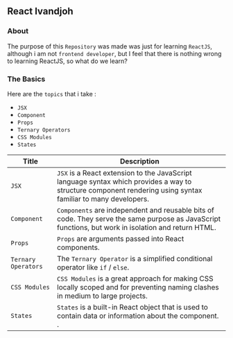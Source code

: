 ## React Ivandjoh

### About
The purpose of this `Repository` was made was just for learning `ReactJS`, although i am not `frontend developer`, but I feel that there is nothing wrong to learning ReactJS, so what do we learn?


### The Basics
Here are the `topics` that i take :

- `JSX`
- `Component`
- `Props`
- `Ternary Operators`
- `CSS Modules`
- `States`

| Title | Description |
| --- | ----------- |
| `JSX` | `JSX` is a React extension to the JavaScript language syntax which provides a way to structure component rendering using syntax familiar to many developers. |
| `Component` | `Components` are independent and reusable bits of code. They serve the same purpose as JavaScript functions, but work in isolation and return HTML. |
| `Props` | `Props` are arguments passed into React components. |
| `Ternary Operators` | The `Ternary Operator` is a simplified conditional operator like `if` / `else`. |
| `CSS Modules` | `CSS Modules`  is a great approach for making CSS locally scoped and for preventing naming clashes in medium to large projects. |
| `States` | `States`  is a built-in React object that is used to contain data or information about the component. . |

